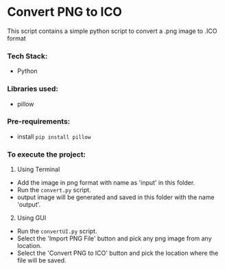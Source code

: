 # Convert PNG to ICO
This script contains a simple python script to convert a .png image to .ICO format

### Tech Stack:
+ Python

### Libraries used:
+ pillow

###  Pre-requirements:
+ install `pip install pillow`

### To execute the project:

1. Using Terminal
  - Add the image in png format with name as 'input' in this folder.
  - Run the `convert.py` script.
  - output image will be generated and saved in this folder with the name 'output'.
2. Using GUI
  - Run the `convertUI.py` script.
  - Select the 'Import PNG File' button and pick any png image from any location.
  - Select the 'Convert PNG to ICO' button and pick the location where the file will be saved.
